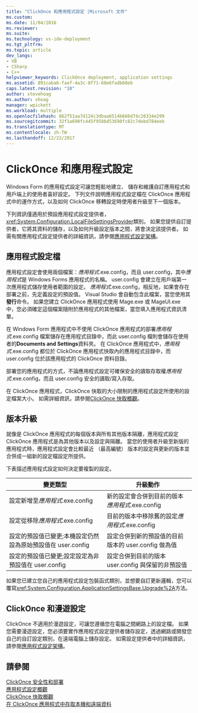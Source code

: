 ```yaml
---
title: "ClickOnce 和應用程式設定 |Microsoft 文件"
ms.custom: 
ms.date: 11/04/2016
ms.reviewer: 
ms.suite: 
ms.technology: vs-ide-deployment
ms.tgt_pltfrm: 
ms.topic: article
dev_langs:
- VB
- CSharp
- C++
helpviewer_keywords: ClickOnce deployment, application settings
ms.assetid: 891caba6-faef-4a3c-8f71-60e6fadb60eb
caps.latest.revision: "10"
author: stevehoag
ms.author: shoag
manager: wpickett
ms.workload: multiple
ms.openlocfilehash: 862f51aa7d124c3dbaa6514b666d74c26334e299
ms.sourcegitcommit: 32f1a690fc445f9586d53698fc82c7debd784eeb
ms.translationtype: MT
ms.contentlocale: zh-TW
ms.lasthandoff: 12/22/2017
---
```

# <a name="clickonce-and-application-settings"></a>ClickOnce 和應用程式設定
Windows Form 的應用程式設定可讓您輕鬆地建立、 儲存和維護自訂應用程式和用戶端上的使用者喜好設定。 下列文件說明應用程式設定檔在 ClickOnce 應用程式中的運作方式，以及如何 ClickOnce 移轉設定時使用者升級至下一個版本。  
  
 下列資訊僅適用於預設應用程式設定提供者，<xref:System.Configuration.LocalFileSettingsProvider>類別。 如果您提供自訂提供者，它將其資料的儲存，以及如何升級設定版本之間，將會決定該提供者。 如需有關應用程式設定提供者的詳細資訊，請參閱[應用程式設定架構](/dotnet/framework/winforms/advanced/application-settings-architecture)。  
  
## <a name="application-settings-files"></a>應用程式設定檔  
 應用程式設定會使用兩個檔案：*應用程式*.exe.config，而且 user.config，其中*應用程式*是 Windows Forms 應用程式的名稱。 user.config 會建立在用戶端第一次應用程式儲存使用者範圍的設定。 *應用程式*.exe.config，相反地，如果會存在部署之前，先定義設定的預設值。 Visual Studio 會自動包含此檔案，當您使用其**發行**命令。 如果您建立 ClickOnce 應用程式使用 Mage.exe 或 MageUI.exe 中，您必須確定這個檔案隨附於應用程式的其他檔案，當您填入應用程式資訊清單。  
  
 在 Windows Form 應用程式中不使用 ClickOnce 應用程式的部署*應用程式*.exe.config 檔案儲存在應用程式目錄中，而此 user.config 檔則會儲存在使用者的**Documents and Settings**資料夾。 在 ClickOnce 應用程式中，*應用程式*.exe.config 都位於 ClickOnce 應用程式快取內的應用程式目錄中，而 user.config 位於該應用程式的 ClickOnce 資料目錄。  
  
 部署您的應用程式的方式，不論應用程式設定可確保安全的讀取存取權*應用程式*.exe.config，而且 user.config 安全的讀取/寫入存取。  
  
 在 ClickOnce 應用程式，ClickOnce 快取的大小限制的應用程式設定所使用的設定檔案大小。 如需詳細資訊，請參閱[ClickOnce 快取概觀](../deployment/clickonce-cache-overview.md)。  
  
## <a name="version-upgrades"></a>版本升級  
 就像是 ClickOnce 應用程式的每個版本與所有其他版本隔離，應用程式設定 ClickOnce 應用程式是為其他版本以及設定與隔離。 當您的使用者升級至新版的應用程式時，應用程式設定會比較最近 （最高編號） 版本的設定與更新的版本並合併成一組新的設定檔設定所提供。  
  
 下表描述應用程式設定如何決定要複製的設定。  
  
|變更類型|升級動作|  
|--------------------|--------------------|  
|設定新增至*應用程式*.exe.config|新的設定會合併到目前的版本*應用程式*.exe.config|  
|設定從移除*應用程式*.exe.config|目前的版本中移除舊的設定*應用程式*.exe.config|  
|設定的預設值已變更;本機設定仍然設為原始預設值在 user.config|設定合併到新的預設值的目前版本的 user.config 做為值|  
|設定的預設值已變更;設定設定為非預設值在 user.config|設定合併到目前的版本 user.config 與保留的非預設值|  
  
 如果您已建立您自己的應用程式設定包裝函式類別，並想要自訂更新邏輯，您可以覆寫<xref:System.Configuration.ApplicationSettingsBase.Upgrade%2A>方法。  
  
## <a name="clickonce-and-roaming-settings"></a>ClickOnce 和漫遊設定  
 ClickOnce 不適用於漫遊設定，可讓您遵循您在電腦之間網路上的設定檔。 如果您需要漫遊設定，您必須要實作應用程式設定提供者儲存設定，透過網路或開發您自己的自訂設定類別，在遠端電腦上儲存設定。 如需設定提供者中的詳細資訊，請參閱[應用程式設定架構](/dotnet/framework/winforms/advanced/application-settings-architecture)。  
  
## <a name="see-also"></a>請參閱  
 [ClickOnce 安全性和部署](../deployment/clickonce-security-and-deployment.md)   
 [應用程式設定概觀](/dotnet/framework/winforms/advanced/application-settings-overview)   
 [ClickOnce 快取概觀](../deployment/clickonce-cache-overview.md)   
 [在 ClickOnce 應用程式中存取本機和遠端資料](../deployment/accessing-local-and-remote-data-in-clickonce-applications.md)